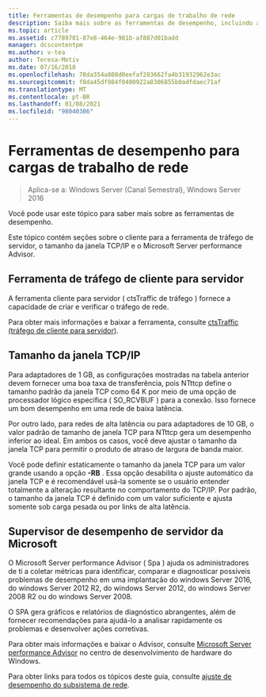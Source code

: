 ```yaml
---
title: Ferramentas de desempenho para cargas de trabalho de rede
description: Saiba mais sobre as ferramentas de desempenho, incluindo a ferramenta de tráfego do cliente para o servidor, o tamanho da janela TCP/IP e o Microsoft Server performance Advisor.
ms.topic: article
ms.assetid: c7789781-87e8-464e-981b-af887d01badd
manager: dcscontentpm
ms.author: v-tea
author: Teresa-Motiv
ms.date: 07/16/2018
ms.openlocfilehash: 78da354a808d0eefaf283662fa4b31932962e3ac
ms.sourcegitcommit: f8da45df984f0400922a8306855b0adfdaec71af
ms.translationtype: MT
ms.contentlocale: pt-BR
ms.lasthandoff: 01/08/2021
ms.locfileid: "98040386"
---
```

# <a name="performance-tools-for-network-workloads"></a>Ferramentas de desempenho para cargas de trabalho de rede

>Aplica-se a: Windows Server (Canal Semestral), Windows Server 2016

Você pode usar este tópico para saber mais sobre as ferramentas de desempenho.

Este tópico contém seções sobre o cliente para a ferramenta de tráfego de servidor, o tamanho da janela TCP/IP e o Microsoft Server performance Advisor.

##  <a name="client-to-server-traffic-tool"></a><a name="bkmk_tuning"></a> Ferramenta de tráfego de cliente para servidor

A ferramenta cliente para servidor \( ctsTraffic de tráfego \) fornece a capacidade de criar e verificar o tráfego de rede.

Para obter mais informações e baixar a ferramenta, consulte [ctsTraffic (tráfego de cliente para servidor)](https://github.com/Microsoft/ctsTraffic).

##  <a name="tcpip-window-size"></a><a name="bkmk_size"></a> Tamanho da janela TCP/IP

Para adaptadores de 1 GB, as configurações mostradas na tabela anterior devem fornecer uma boa taxa de transferência, pois NTttcp define o tamanho padrão da janela TCP como 64 K por meio de uma opção de processador lógico específica \( SO_RCVBUF \) para a conexão. Isso fornece um bom desempenho em uma rede de baixa latência.

Por outro lado, para redes de alta latência ou para adaptadores de 10 GB, o valor padrão de tamanho de janela TCP para NTttcp gera um desempenho inferior ao ideal. Em ambos os casos, você deve ajustar o tamanho da janela TCP para permitir o produto de atraso de largura de banda maior.

Você pode definir estaticamente o tamanho da janela TCP para um valor grande usando a opção **-RB** . Essa opção desabilita o ajuste automático da janela TCP e é recomendável usá-la somente se o usuário entender totalmente a alteração resultante no comportamento do TCP/IP. Por padrão, o tamanho da janela TCP é definido com um valor suficiente e ajusta somente sob carga pesada ou por links de alta latência.

##  <a name="microsoft-server-performance-advisor"></a><a name="bkmk_advisor"></a> Supervisor de desempenho de servidor da Microsoft

O Microsoft Server performance Advisor \( Spa \) ajuda os administradores de ti a coletar métricas para identificar, comparar e diagnosticar possíveis problemas de desempenho em uma implantação do windows Server 2016, do windows Server 2012 R2, do windows Server 2012, do windows Server 2008 R2 ou do windows Server 2008.

O SPA gera gráficos e relatórios de diagnóstico abrangentes, além de fornecer recomendações para ajudá-lo a analisar rapidamente os problemas e desenvolver ações corretivas.

 Para obter mais informações e baixar o Advisor, consulte [Microsoft Server performance Advisor](/previous-versions/dn481522(v=vs.85)) no centro de desenvolvimento de hardware do Windows.

Para obter links para todos os tópicos deste guia, consulte [ajuste de desempenho do subsistema de rede](net-sub-performance-top.md).